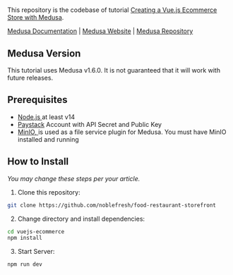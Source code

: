 # <Building a Food Restaurant Ecommerce Store with Medusa>

This repository is the codebase of tutorial [Creating a Vue.js Ecommerce Store with Medusa](tutorial-link).

[Medusa Documentation](https://docs.medusajs.com/) | [Medusa Website](https://medusajs.com/) | [Medusa Repository](https://github.com/medusajs/medusa)

## Medusa Version

This tutorial uses Medusa v1.6.0. It is not guaranteed that it will work with future releases.

## Prerequisites

- [Node.js ](https://docs.medusajs.com/tutorial/set-up-your-development-environment#nodejs) at least v14
- [Paystack](https://paystack.com/) Account with API Secret and Public Key
- [MinIO, ](https://docs.medusajs.com/add-plugins/minio/) is used as a file service plugin for Medusa. You must have MinIO installed and running
 
## How to Install

_You may change these steps per your article._

1. Clone this repository:

```bash
git clone https://github.com/noblefresh/food-restaurant-storefront
```

2. Change directory and install dependencies:

```bash
cd vuejs-ecommerce
npm install
```

3. Start Server:

```bash
npm run dev
```
